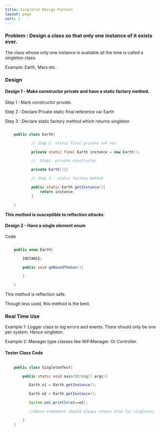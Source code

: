 ```yaml
---
title: Singleton Design Pattern
layout: page
sort: 2
---
```


### Problem : Design a class so that only **one** instance of it exists ever.

The class whose only one instance is available all the time is called a singleton class.

Example: Earth, Mars etc.


### Design

#### Design 1 - Make constructor private and have a static factory method.

Step 1 : Mark constructor private.

Step 2  : Declare Private static final reference var Earth

Step 3  :  Declare static factory method which returns singleton

```java

	public class Earth{

			// Step 2. static final private ref var.

			private static final Earth instance = new Earth();

			//  Step1. private constructor

			private Earth(){}

			// Step 3 : static factory method

			public static Earth getInstance(){
				return instance;
			}

	}

```



**This method is susceptible to reflection attacks**.


#### Design  2 - Have a single element enum

Code


```java

	public enum Earth{

		INSTANCE;

		public void goRoundTheSun(){

		}

	}

```


This method is reflection safe.

Though less used, this method is the best.


### Real Time Use

Example 1: Logger class to log errors and events. There should only be one per system. Hence singleton.

Example 2: Manager type classes like WiFiManager. Or Controller.


#### Tester Class Code

```java

	public class SingletonTest{

		public static void main(String[] args){

           Earth e1 = Earth.getInstance();

		   Earth e2 = Earth.getInstance();

		   System.out.println(e1==e2);

		   //Above statement should always return true for singleton.

		}
	}

```

